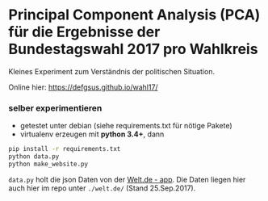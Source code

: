 # Principal Component Analysis (PCA) für die Ergebnisse der Bundestagswahl 2017 pro Wahlkreis

Kleines Experiment zum Verständnis der politischen Situation.

Online hier: https://defgsus.github.io/wahl17/

### selber experimentieren

- getestet unter debian (siehe requirements.txt für nötige Pakete)
- virtualenv erzeugen mit **python 3.4+**, dann
```bash
pip install -r requirements.txt
python data.py
python make_website.py
```

`data.py` holt die json Daten von der [Welt.de - app](https://www.welt.de/politik/deutschland/article168883713).
Die Daten liegen hier auch hier im repo unter `./welt.de/` (Stand 25.Sep.2017).